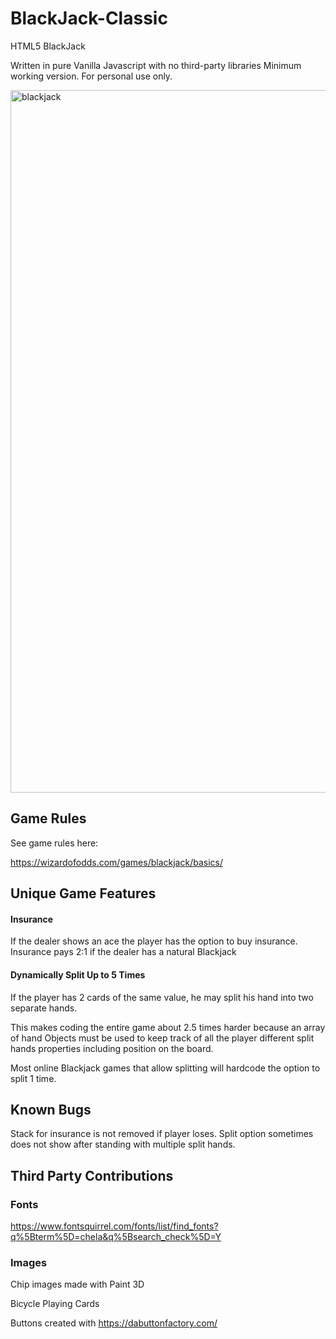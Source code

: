 # BlackJack-Classic
HTML5 BlackJack

Written in pure Vanilla Javascript with no third-party libraries
Minimum working version. For personal use only.

<img width="1124" alt="blackjack" src="https://user-images.githubusercontent.com/39435918/53032256-1eba9980-3434-11e9-9367-28f3679426f7.PNG">

## Game Rules

See game rules here:

https://wizardofodds.com/games/blackjack/basics/

## Unique Game Features

#### Insurance

If the dealer shows an ace the player has the option to buy insurance. Insurance pays 2:1 if the dealer has a natural Blackjack

#### Dynamically Split Up to 5 Times

If the player has 2 cards of the same value, he may split his hand into two separate hands.

This makes coding the entire game about 2.5 times harder because an array of hand Objects must be used to keep track of all the player different split hands properties including position on the board.

Most online Blackjack games that allow splitting will hardcode the option to split 1 time.

## Known Bugs

Stack for insurance is not removed if player loses.
Split option sometimes does not show after standing with multiple split hands.


## Third Party Contributions

### Fonts
https://www.fontsquirrel.com/fonts/list/find_fonts?q%5Bterm%5D=chela&q%5Bsearch_check%5D=Y

### Images
Chip images made with Paint 3D

Bicycle Playing Cards

Buttons created with https://dabuttonfactory.com/
